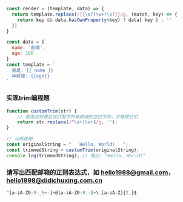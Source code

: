
```js
const render = (template, data) => {
  return template.replace(/{{\s?(\w+)\s?}}/g, (match, key) => {
    return key && data.hasOwnProperty(key) ? data[ key ] : ''
  })
}

const data = {
  name: '前端',
  age: 100
}
const template = `
  我是: {{ name }}
  年龄是: {{age}}
`
```

### 实现trim编程题

```js
function customTrim(str) {
    // 使用正则表达式匹配字符串两端的空白字符，并移除它们
    return str.replace(/^\s+|\s+$/g, '');
}

// 示例使用
const originalString = "   Hello, World!   ";
const trimmedString = customTrim(originalString);
console.log(trimmedString); // 输出: "Hello, World!"
```

### 请写出匹配邮箱的正则表达式，如 hello1988@gmail.com，hello1998@didichuxing.com.cn

```js
^[a-zA-Z0-9._%+-]+@[a-zA-Z0-9.-]+\.[a-zA-Z]{2,}$
```

